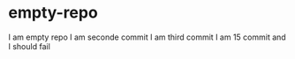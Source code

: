 # empty-repo
I am empty repo
I am seconde commit
I am third commit
I am 15 commit and I should fail
